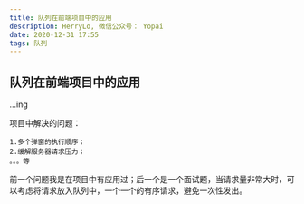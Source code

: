 ```yaml
---
title: 队列在前端项目中的应用
description: HerryLo, 微信公众号： Yopai
date: 2020-12-31 17:55
tags: 队列
---
```

## 队列在前端项目中的应用

...ing

项目中解决的问题：

    1.多个弹窗的执行顺序；
    2.缓解服务器请求压力；
    。。。等

前一个问题我是在项目中有应用过；后一个是一个面试题，当请求量非常大时，可以考虑将请求放入队列中，一个一个的有序请求，避免一次性发出。